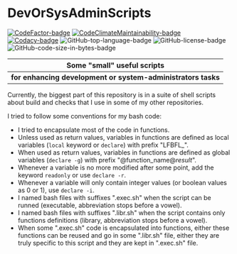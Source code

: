 # DevOrSysAdminScripts

[![CodeFactor-badge]][CodeFactor-package-page]
[![CodeClimateMaintainability-badge]][CodeClimateM13y-package-page]
[![Codacy-badge]][Codacy-package-page]
![GitHub-top-language-badge]
![GitHub-license-badge]
![GitHub-code-size-in-bytes-badge]

|                **Some "small" useful scripts**               |
|:------------------------------------------------------------:|
| **for enhancing development or system-administrators tasks** |

Currently, the biggest part of this repository is in
a suite of shell scripts about build and checks that
I use in some of my other repositories.

I tried to follow some conventions for my bash code:

- I tried to encapsulate most of the code in functions.
- Unless used as return values, variables in functions are defined
  as local variables (`local` keyword or `declare`)
  with prefix "LFBFL_".
- When used as return values, variables in functions are defined
  as global variables (`declare -g`) with prefix
  "@function_name@_result_".
- Whenever a variable is no more modified after some point,
  add the keyword `readonly` or use `declare -r`.
- Whenever a variable will only contain integer values (or boolean
  values as 0 or 1), use `declare -i`.
- I named bash files with suffixes ".exec.sh" when the script can
  be runned
  (executable, abbreviation stops before a vowel).
- I named bash files with suffixes ".libr.sh" when the script contains
  only functions definitions
  (library, abbreviation stops before a vowel).
- When some ".exec.sh" code is encapsulated into functions,
  either these functions can be reused and go in some ".libr.sh" file,
  either they are truly specific to this script and they are kept
  in ".exec.sh" file.

[CodeFactor-badge]: https://www.codefactor.io/repository/github/llyaudet/DevOrSysAdminScripts/badge

[CodeFactor-package-page]: https://www.codefactor.io/repository/github/llyaudet/DevOrSysAdminScripts

[CodeClimateMaintainability-badge]: https://api.codeclimate.com/v1/badges/b619ce83a81cc4a55e18/maintainability

[CodeClimateM13y-package-page]: https://codeclimate.com/github/LLyaudet/DevOrSysAdminScripts/maintainability

[Codacy-badge]: https://app.codacy.com/project/badge/Grade/3dd6ef85e8db4460991d1ebc404b68dd

[Codacy-package-page]: https://app.codacy.com/gh/LLyaudet/DevOrSysAdminScripts/dashboard?utm_source=gh&utm_medium=referral&utm_content=&utm_campaign=Badge_grade

[GitHub-top-language-badge]: https://img.shields.io/github/languages/top/llyaudet/DevOrSysAdminScripts

[GitHub-license-badge]: https://img.shields.io/github/license/llyaudet/DevOrSysAdminScripts

[GitHub-code-size-in-bytes-badge]: https://img.shields.io/github/languages/code-size/llyaudet/DevOrSysAdminScripts

